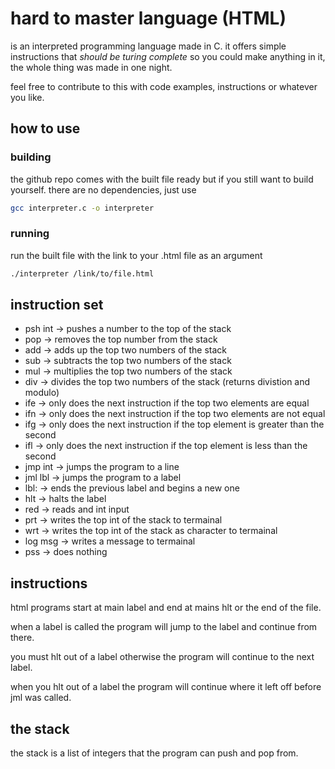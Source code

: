 # hard to master language (HTML)
is an interpreted programming language made in C. it offers simple instructions that *should be turing complete* so you could make anything in it, the whole thing was made in one night.

feel free to contribute to this with code examples, instructions or whatever you like.
## how to use
### building
the github repo comes with the built file ready but if you still want to build yourself. there are no dependencies, just use
```bash
gcc interpreter.c -o interpreter
```
### running
run the built file with the link to your .html file as an argument
```bash
./interpreter /link/to/file.html
```

## instruction set
- psh  int -> pushes a number to the top of the stack
- pop      -> removes the top number from the stack
- add      -> adds up   the top two numbers of the stack
- sub      -> subtracts the top two numbers of the stack
- mul      -> multiplies the top two numbers of the stack
- div      -> divides the top two numbers of the stack (returns divistion and modulo)
- ife      -> only does the next instruction if the top two elements are equal
- ifn      -> only does the next instruction if the top two elements are not equal
- ifg      -> only does the next instruction if the top element is greater than the second
- ifl      -> only does the next instruction if the top element is less than the second
- jmp  int -> jumps the program to a line
- jml  lbl -> jumps the program to a label
- lbl:     -> ends the previous label and begins a new one
- hlt      -> halts the label
- red      -> reads and int input
- prt      -> writes the top int of the stack to termainal
- wrt      -> writes the top int of the stack as character to termainal
- log  msg -> writes a message to termainal
- pss      -> does nothing


## instructions
html programs start at main label and end at mains hlt or the end of the file.

when a label is called the program will jump to the label and continue from there.

you must hlt out of a label otherwise the program will continue to the next label.

when you hlt out of a label the program will continue where it left off before jml was called.

## the stack
the stack is a list of integers that the program can push and pop from.
